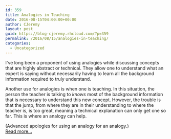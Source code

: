 ```yaml
---
id: 359
title: Analogies in Teaching
date: 2016-08-15T04:00:00+00:00
author: CJeremy
layout: post
guid: https://blog-cjeremy.rhcloud.com/?p=359
permalink: /2016/08/15/analogies-in-teaching/
categories:
  - Uncategorized
---
```

I've long been a proponent of using analogies while discussing concepts that are highly abstract or technical. They allow one to understand what an expert is saying without necessarily having to learn all the background information required to truly understand.

Another use for analogies is when one is teaching. In this situation, the person the teacher is talking to _knows_ most of the background information that is necessary to understand this new concept. However, the trouble is that the jump, from where they are in their understanding to where the teacher is, is too great, meaning a technical explanation can only get one so far. This is where an analogy can help.

(Advanced apologies for using an analogy for an analogy.) <span class="post-teaser-more">&nbsp;<br /><a href="http://blog-cjeremy.rhcloud.com/2016/08/15/analogies-in-teaching/" title="Permanent Link: Analogies in Teaching" rel="bookmark">Read more...</br></span></p>